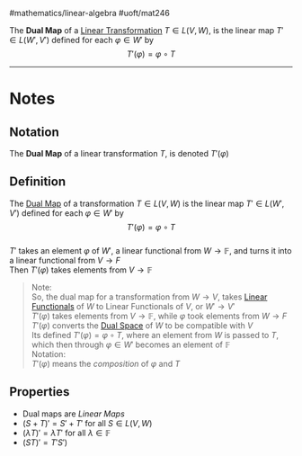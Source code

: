 #mathematics/linear-algebra #uoft/mat246 

The **Dual Map** of a [Linear Transformation](../../MAT223%20Notes/Linear%20Transformation.md) $T\in L(V,W)$, is the linear map $T'\in L(W', V')$ defined for each $\varphi\in W'$ by  
$$T'(\varphi)=\varphi\circ T$$

---
# Notes
## Notation
The **Dual Map** of a linear transformation $T$, is denoted $T'(\varphi)$

## Definition
The [Dual Map](.md) of a transformation $T\in L(V,W)$ is the linear map $T'\in L(W', V')$ defined for each $\varphi\in W'$ by  
$$T'(\varphi)=\varphi\circ T$$  
$T'$ takes an element $\varphi$ of $W'$, a linear functional from $W\to \mathbb{F}$, and turns it into a linear functional from $V\to F$  
	Then $T'(\varphi)$ takes elements from $V\rightarrow \mathbb{F}$

> Note:  
> 	So, the dual map for a transformation from $W\rightarrow V$, takes [Linear Functionals](Linear%20Functional.md) of $W$ to Linear Functionals of $V$, or $W'\rightarrow V'$  
> 		$T'(\varphi)$ takes elements from $V\rightarrow \mathbb{F}$, while $\varphi$ took elements from $W\rightarrow F$  
> 		$T'(\varphi)$ converts the [Dual Space](Dual%20Space.md) of $W$ to be compatible with $V$  
> 	Its defined $T'(\varphi)=\varphi\circ T$, where an element from $W$ is passed to $T$, which then through $\varphi \in W'$ becomes an element of $\mathbb{F}$  
> Notation:  
> 	$T'(\varphi)$ means the *composition* of $\varphi$ and $T$

## Properties
- Dual maps are *Linear Maps*
- $(S+T)'=S'+T'$ for all $S\in L(V,W)$
- $(\lambda T)'=\lambda T'$ for all $\lambda\in \mathbb{F}$
- $(ST)'=T'S'$)